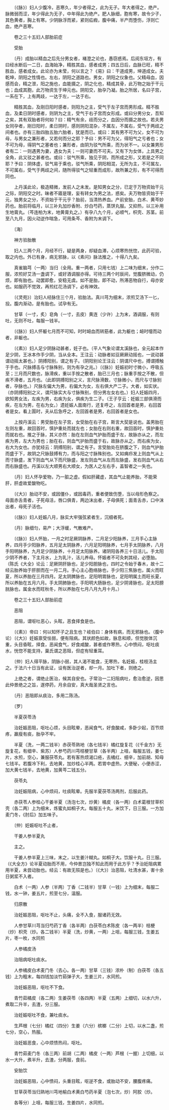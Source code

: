 <!-- { "loadSidebar": true } -->
　　〔《脉》〕妇人少腹冷，恶寒久，年少者得之，此为无子。年大者得之，绝产。脉微弱而涩，年少得此为无子，中年得此为绝产。肥人脉细，胞有寒，故令少子，其色黄者，胸上有寒。少阴脉浮而紧，紧则疝瘕，腹中痛，半产而堕伤，浮则亡血，绝产恶寒。

　　卷之三十五妇人部胎前症

　　受胎

　　〔丹〕成胎以精血之后先分男女者，褚澄之论也，愚窃惑焉。后阅东垣方，有曰经水断后一二日，血海始净，精胜其血，感者成男；四五日后，血脉已旺，精不胜血，感者成女。此论亦为未莹，何以言之？《易》曰：干道成男，坤道成女。夫乾坤，阴阳之性情也。左右，阴阳之道路也。男女，阴阳之仪象也。父精母血，因感而会，精之泄，阳之施也，血能摄之，阴之化也，精成其骨，此万物之始于干元也；血成其胞，此万物资生于坤元也。阴阳交，胎孕乃凝。胎之所居，名曰子宫，一系在下，上有两歧，一达于左，一达于右。

　　精胜其血，及刚日阳时感者，则阳为之主，受气于左子宫而男形成。精不胜血，及柔日阴时感者，则阴为之主，受气于右子宫而女形成。或曰分男分女，吾知之矣，其有双胎者将何如？曰：精气有余，歧而分之，血因分而摄之故也。若夫男女同孕者，刚日阳时，柔日阴时，感则阴阳混杂，不属左，不属右，受气于两歧之间者也。亦有三胎四胎五胎六胎者，犹是而已。或曰：其有男不可为父，女不可为母，与男女之兼形者，又若何而分之耶？予曰：男不可为父，得阳气之亏者也；女不可为母，得阴气之塞者也；兼形者，由阴为驳气所乘，而为状不一。以女兼男形者有二：一则遇男为妻，遇女为夫；一则可妻而不可夫。又有下为女体，上具男之全角，此又驳之甚者也。或曰：驳气所乘，独见于阴，而所成之形，又若是之不同耶？予曰：阴体虚，驳气易于乘也，驳气所乘，阴阳相混，无所为主，不可属左，不可属右，受气于两歧之间，随所得驳气之轻重而成形，故所兼之形，有不可得而同也。

　　上丹溪此论，极造精微，发前人之未发。是知男女之分，已定于万物资始干元之际，阴阳交之时。昧者不寤是理，妄有转女为男之法，惑矣。夫万物皆资始于干元，独男女之分，不资始于干元乎？胎前，当清热养血。产前安胎，白术、黄芩妙药也。胎前将临月，以三补丸加炒香附、炒白芍药，蒸饼丸服。又抑热，以三补用生地膏丸。（芩连柏为末，地黄膏丸之。）有孕八九个月，必顺气，枳壳、苏茎。前至八九月，因火动逆作喘急，可用条芩、香附为末调下。

　　〔海〕

　　神方验胎散

　　妇人三两个月，月经不行，疑是两身，却疑血滞，心烦寒热恍惚，此药可验，取之内也。外已有身，病无邪脉，以《素问》脉法推之，十得八九矣。

　　真雀脑芎（一两）当归（全用。重一两者，只用七钱）上二味为细末，分作二服，浓煎好艾汤一盏调下，或好酒调服亦得。可待三两个时辰间，觉腹脐微动，仍烦，即有胎也。动罢即愈，安稳无虞。如不是胎，即不动，所滞恶物自行，母亦安也。如服药不觉效，再煎红花汤调下，必有神效。

　　〔《灵苑》〕治妇人经脉住三个月，验胎法。真川芎为细末，浓煎艾汤下一匕，投。腹内渐动，是有胎也。试孕有无。

　　甘草（一寸，炙）皂角（一寸，去皮）黄连（少许）上为末，酒调服，有则吐，无则不吐，每服一钱半。

　　〔《脉》〕妇人怀躯七月而不可知，时时衄血而转筋者，此为躯也；衄时嚏而动者，非躯也。

　　〔《素》〕妇人足少阴脉动甚者，妊子也。（平人气象论谓太溪脉也，全元起本作足少阴，王冰本作手少阴，当从全本。王注云：动脉者如豆厥厥动摇也，一说动甚谓动摇太甚也。）阴搏阳别，谓之有子。（阴阳别论王注云：阴谓尺中也，搏谓搏触于手也。尺脉搏击与寸脉殊别，则为有孕之兆。）〔《脉》〕妊娠初时寸微小，呼吸五至；三月而尺数也，脉滑疾，重以手按之散者，胎已三月也；脉重手按之不散，但疾不滑者，五月也。（此即阴搏阳别之义，言尺脉滑数，寸脉微小，而尺与寸脉别者，孕脉也。）尺脉左偏大为男，右偏大为女，左右俱大产二子。大者，如实状。（亦阴搏阳别之义，谓尺脉实大与寸脉殊别，但分男左女右也。）妇人妊娠四月，欲知男女法，左疾为男，右疾为女，俱疾为生二子。（王子亨云：妊娠三部俱滑而疾，在左为男，在右为女。）遗妊娠人面南行，还复呼之，左回首者是男，右回首者是女。看上圊时，夫从后急呼之，左回首者是男，右回首者是女也。

　　上按丹溪云：男受胎在左子宫，女受胎在右子宫，斯言大契是说也。盖男胎在左则左重，故回首时，慎护重处而就左也；女胎在右则右重，故回首时，慎护重处而就右也。推之于脉，其义亦然：胎在左则血气护胎而盛于左，故脉亦从之，而左疾为男，左大为男也；胎在右，则血气护胎而盛于右，故脉亦从之，而右疾为女，右大为女也。亦犹经云：阴搏阳别，谓之有子。言受胎处在脐腹之下，则血气护胎而盛于下，故阴之尺脉鼓搏有力，而与阳之寸脉殊别也。又如痈疖发上则血气从上而寸脉盛，发下则血气从下而尺脉盛，发左则血气从左而左脉盛，发右则血气从右而右脉盛也。丹溪以左大顺男右大顺女，为医人之左右手，盖智者之一失也。

　　〔丹〕妇人怀孕爱物，乃一脏之虚。假如肝藏虚，其血气止能养胎，不能荣肝，肝虚故爱酸物吃。

　　〔《大》〕胎动不安，或因僵仆，或因毒药，重者便致伤堕，当以母形色察之。母面赤舌青者，子死母活，唇口俱青，两边沫出者，子母俱死；面青舌赤，口中沫出者，母死子活也。

　　〔《脉》〕妇人妊娠八月，脉实大牢强弦紧者生，沉细者死。

　　〔丹〕脉细匀，易产；大浮缓，气散难产。

　　〔《脉》〕妇人怀胎，一月之时足厥阴脉养，二月足少阳脉养，三月手心主脉养，四月手少阳脉养，五月足太阴脉养，六月足阳明脉养，七月手太阴脉养，八月手阳明脉养，九月足少阴脉养，十月足太阳脉养。诸阴阳各养三十日活儿。手太阳少阴不养者，下主月水，上为乳汁，活儿养母。怀娠者不可灸刺其经，必堕胎。（陈氏《大全》论云：足厥阴肝脉也，足少阳胆脉也，四时之令始于春木，故十二经云胎养始于肝胆而在一月二月。手心主心胞络脉也，手少阳三焦脉也，属火而旺夏，所以养胎在三月四月。足太阴脾脉也，足阳明胃脉也，足阳明属土而旺长夏，所以养胎在五月六月。手太阴肺脉也，手阳明大肠脉也，足少阴肾脉也，足太阳膀胱脉也，属金水而旺秋冬，所以养胎在七月八月九月十月。）

　　卷之三十五妇人部胎前症

　　恶阻

　　恶阻，谓呕吐恶心，头眩，恶食择食是也。

　　〔《素》〕帝曰：何以知怀子之且生也？岐伯曰：身体有病，而无邪脉也。（腹中论）〔《大》〕妊娠禀受怯弱，便有阻病。其状颜色如故，脉息和顺，但觉肢体沉重，头目昏眩，择食，恶闻食气，好食咸酸，甚者或作寒热，心中愤闷，呕吐痰水，恍惚不能支持，巢氏谓之恶阻，但症有轻重耳。

　　〔仲〕妇人得平脉，阴脉小弱，其人渴不能食，无寒热，名妊娠，桂枝汤主之。于法六十日当有此证，设有医治逆者，却一月。加吐下者，则绝之。

　　上绝之者，谓绝止医治，候其自安也。子常治一二妇阻病吐，愈治愈逆，因思此仲景绝之之旨，遂停药，月余自安，真大哉圣贤之言也。

　　〔丹〕恶阻即从痰治，多用二陈汤。

　　〔罗〕

　　半夏茯苓汤

　　治妊娠恶阻，呕吐心烦，头目眩晕，恶闻食气，好食酸咸，多卧少起，百节烦疼，羸瘦有痰，胎孕不牢。

　　半夏（洗，一两二钱半）赤茯苓熟地（各七钱半）橘红旋复花（《千金方》无旋复花，有细辛、紫苏）人参芍药川芎桔梗甘草（各半两）上咀，每服五钱，姜七片，水煎，空心，兼服茯苓丸。若有客热烦渴口疮，去橘红、细辛，加前胡、知母七钱半。若腹冷下利，去地黄，加炒桂心半两。若胃中虚热，大便秘，小便赤涩，加大黄七钱半，去地黄，加黄芩二钱五分。

　　茯苓丸

　　治妊娠阻病，心中烦闷，吐痰眩晕。先服半夏茯苓汤两剂，后服此药。

　　赤茯苓人参桂心干姜半夏（汤泡七次，炒黄）橘皮（各一两）白术葛根甘草枳壳（各二两）上为细末，炼蜜丸如桐子大。每服五十丸，米饮下，日三服。一方加麦门冬，《肘后》加五味子。

　　〔仲〕妊娠呕吐不止者，

　　干姜人参半夏丸

　　主之。

　　干姜人参半夏上三味，末之，以生姜汁糊丸。如桐子大。饮服十丸，日三服。（《大全方》论半夏动胎而不用，今仲景岂独不知此而用于此方乎？予治妊阻病累用半夏，未尝动胎也。经云：有故无殒是也。）〔《大》〕治恶阻，吐清水甚，害十余日粥浆不入者。

　　白术（一两）人参（半两）丁香（二钱半）甘草（一钱）上为细末，每服二钱，水一钟，姜五片，煎至七分，温服。

　　归原散

　　治妊娠恶阻，呕吐不止，头痛，全不入食，服诸药无效。

　　人参甘草川芎当归芍药丁香（各半两）白茯苓白术陈皮（各一两半）桔梗（炒）枳壳（炒。各二钱半）半夏（洗，炒黄，一两）上咀，每服三钱，生姜五片，枣一枚，水同煎

　　人参橘皮汤

　　治阻病呕吐痰水。

　　人参橘皮白术麦门冬（去心。各一两）甘草（三钱）浓朴（制）白茯苓（各五钱）上为粗末，每四钱加淡竹茹弹子大，生姜三片，水同煎。

　　治妊娠恶阻，呕吐不下食。

　　青竹茹橘皮（各二两）生姜茯苓（各四两）半夏（五两）上细切，以水六升，煮取二升半，去渣，分三服。

　　治妊娠呕吐不食，兼吐痰水。

　　生芦根（七分）橘红（四分）生姜（六分）槟榔（二分）上切，以水二盏，煎七分，空心，热服。

　　治妊娠恶食，心中烦愦热闷，呕吐。

　　青竹茹麦门冬（各三两）前胡（二两）橘皮（一两）芦根（一握）上切细，以水一大升，煮半升，去渣，分两服，食前。

　　安胎饮

　　治妊娠恶阻，心中愦闷，头重目眩，呕逆不食，或胎动不安，腰腹疼痛。

　　甘草茯苓当归熟地川芎地榆白术黄白芍药半夏（泡七次，炒）阿胶（炒。

　　各等分）上咀，每服三钱，生姜四片，水同煎。

